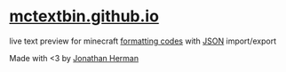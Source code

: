 # [mctextbin.github.io](https://mctextbin.github.io)
live text preview for minecraft [formatting codes](http://minecraft.gamepedia.com/Formatting_codes) with [JSON](http://minecraft.gamepedia.com/Commands#Raw_JSON_text) import/export

Made with <3 by [Jonathan Herman](https://jonthesquirrel.github.io)
